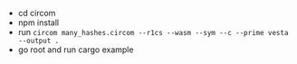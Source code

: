 

- cd circom
- npm install
- run `circom many_hashes.circom --r1cs --wasm --sym --c --prime vesta --output .`
- go root and run cargo example